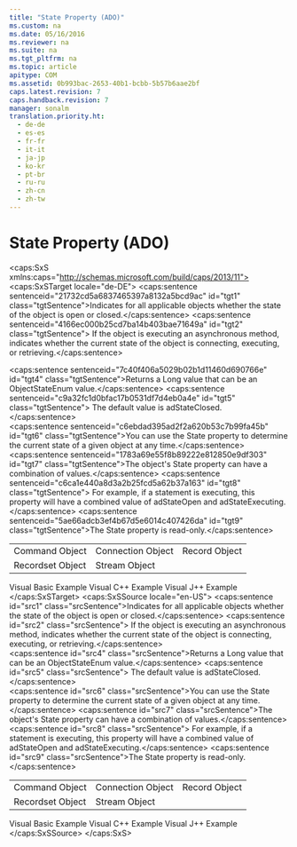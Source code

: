 ```yaml
---
title: "State Property (ADO)"
ms.custom: na
ms.date: 05/16/2016
ms.reviewer: na
ms.suite: na
ms.tgt_pltfrm: na
ms.topic: article
apitype: COM
ms.assetid: 0b993bac-2653-40b1-bcbb-5b57b6aae2bf
caps.latest.revision: 7
caps.handback.revision: 7
manager: sonalm
translation.priority.ht: 
  - de-de
  - es-es
  - fr-fr
  - it-it
  - ja-jp
  - ko-kr
  - pt-br
  - ru-ru
  - zh-cn
  - zh-tw
---
```

# State Property (ADO)
<?xml version="1.0" encoding="utf-8"?>
<caps:SxS xmlns:caps="http://schemas.microsoft.com/build/caps/2013/11">
  <caps:SxSTarget locale="de-DE">
    <developerReferenceWithoutSyntaxDocument xsi:schemaLocation="http://ddue.schemas.microsoft.com/authoring/2003/5 http://dduestorage.blob.core.windows.net/ddueschema/developer.xsd" xmlns="http://ddue.schemas.microsoft.com/authoring/2003/5" xmlns:xlink="http://www.w3.org/1999/xlink" xmlns:xsi="http://www.w3.org/2001/XMLSchema-instance">
      <introduction>
        <para>
          <caps:sentence sentenceid="21732cd5a6837465397a8132a5bcd9ac" id="tgt1" class="tgtSentence">Indicates for all applicable objects whether the state of the object is open or closed.</caps:sentence>
          <caps:sentence sentenceid="4166ec000b25cd7ba14b403bae71649a" id="tgt2" class="tgtSentence"> If the object is executing an asynchronous method, indicates whether the current state of the object is connecting, executing, or retrieving.</caps:sentence>
        </para>
      </introduction>
      <section>
        <title>
          <caps:sentence sentenceid="217e604856b0d798bf936945129e8393" id="tgt3" class="tgtSentence">Return Value</caps:sentence>
        </title>
        <content>
          <para>
            <caps:sentence sentenceid="7c40f406a5029b02b1d11460d690766e" id="tgt4" class="tgtSentence">Returns a <languageKeyword>Long</languageKeyword> value that can be an <legacyLink xlink:href="32746558-097b-4749-989e-519aadf7e3f4">ObjectStateEnum</legacyLink> value.</caps:sentence>
            <caps:sentence sentenceid="c9a32fc1d0bfac17b0531df7d4eb0a4e" id="tgt5" class="tgtSentence"> The default value is <legacyBold>adStateClosed</legacyBold>.</caps:sentence>
          </para>
        </content>
      </section>
      <languageReferenceRemarks>
        <content>
          <para>
            <caps:sentence sentenceid="c6ebdad395ad2f2a620b53c7b99fa45b" id="tgt6" class="tgtSentence">You can use the <unmanagedCodeEntityReference>State</unmanagedCodeEntityReference> property to determine the current state of a given object at any time.</caps:sentence>
          </para>
          <para>
            <caps:sentence sentenceid="1783a69e55f8b89222e812850e9df303" id="tgt7" class="tgtSentence">The object's <unmanagedCodeEntityReference>State</unmanagedCodeEntityReference> property can have a combination of values.</caps:sentence>
            <caps:sentence sentenceid="c6ca1e440a8d3a2b25fcd5a62b37a163" id="tgt8" class="tgtSentence"> For example, if a statement is executing, this property will have a combined value of <legacyBold>adStateOpen</legacyBold> and <legacyBold>adStateExecuting</legacyBold>.</caps:sentence>
          </para>
          <para>
            <caps:sentence sentenceid="5ae66adcb3ef4b67d5e6014c407426da" id="tgt9" class="tgtSentence">The <unmanagedCodeEntityReference>State</unmanagedCodeEntityReference> property is read-only.</caps:sentence>
          </para>
        </content>
      </languageReferenceRemarks>
      <section>
        <title>
          <caps:sentence sentenceid="2f342d3be839cc5b67ae0de7d404b8e6" id="tgt10" class="tgtSentence">Applies To</caps:sentence>
        </title>
        <content>
          <table>
            <tbody>
              <tr>
                <TD>
                  <para>
                    <link xlink:href="a02c22fb-542d-465e-a629-30fd59dcbebf">Command Object</link>
                  </para>
                </TD>
                <TD>
                  <para>
                    <link xlink:href="ef6b1824-5b12-43db-89d7-8f3d13896d4d">Connection Object</link>
                  </para>
                </TD>
                <TD>
                  <para>
                    <link xlink:href="db83ed2c-a8e3-460c-8682-64667e4d5d01">Record Object</link>
                  </para>
                </TD>
              </tr>
              <tr>
                <TD>
                  <para>
                    <link xlink:href="ede1415f-c3df-4cc5-a05b-2576b2b84b60">Recordset Object</link>
                  </para>
                </TD>
                <TD>
                  <para>
                    <link xlink:href="0514531f-009d-4519-abc3-d727014a39f1">Stream Object</link>
                  </para>
                </TD>
                <TD>
                  <para> </para>
                </TD>
              </tr>
            </tbody>
          </table>
        </content>
      </section>
      <relatedTopics>
        <link xlink:href="4de7336a-b5ea-43f1-b750-5fa302b5b756">Visual Basic Example</link>
        <link xlink:href="c6bd2609-4c49-462f-a1aa-7bee0f615adb">Visual C++ Example</link>
        <link xlink:href="4c1e61ed-6569-44a9-b0c8-75b820a64cb6">Visual J++ Example</link>
      </relatedTopics>
    </developerReferenceWithoutSyntaxDocument>
  </caps:SxSTarget>
  <caps:SxSSource locale="en-US">
    <developerReferenceWithoutSyntaxDocument xsi:schemaLocation="http://ddue.schemas.microsoft.com/authoring/2003/5 http://dduestorage.blob.core.windows.net/ddueschema/developer.xsd" xmlns="http://ddue.schemas.microsoft.com/authoring/2003/5" xmlns:xlink="http://www.w3.org/1999/xlink" xmlns:xsi="http://www.w3.org/2001/XMLSchema-instance">
      <introduction>
        <para>
          <caps:sentence id="src1" class="srcSentence">Indicates for all applicable objects whether the state of the object is open or closed.</caps:sentence>
          <caps:sentence id="src2" class="srcSentence"> If the object is executing an asynchronous method, indicates whether the current state of the object is connecting, executing, or retrieving.</caps:sentence>
        </para>
      </introduction>
      <section>
        <title>
          <caps:sentence id="src3" class="srcSentence">Return Value</caps:sentence>
        </title>
        <content>
          <para>
            <caps:sentence id="src4" class="srcSentence">Returns a <languageKeyword>Long</languageKeyword> value that can be an <legacyLink xlink:href="32746558-097b-4749-989e-519aadf7e3f4">ObjectStateEnum</legacyLink> value.</caps:sentence>
            <caps:sentence id="src5" class="srcSentence"> The default value is <legacyBold>adStateClosed</legacyBold>.</caps:sentence>
          </para>
        </content>
      </section>
      <languageReferenceRemarks>
        <content>
          <para>
            <caps:sentence id="src6" class="srcSentence">You can use the <unmanagedCodeEntityReference>State</unmanagedCodeEntityReference> property to determine the current state of a given object at any time.</caps:sentence>
          </para>
          <para>
            <caps:sentence id="src7" class="srcSentence">The object's <unmanagedCodeEntityReference>State</unmanagedCodeEntityReference> property can have a combination of values.</caps:sentence>
            <caps:sentence id="src8" class="srcSentence"> For example, if a statement is executing, this property will have a combined value of <legacyBold>adStateOpen</legacyBold> and <legacyBold>adStateExecuting</legacyBold>.</caps:sentence>
          </para>
          <para>
            <caps:sentence id="src9" class="srcSentence">The <unmanagedCodeEntityReference>State</unmanagedCodeEntityReference> property is read-only.</caps:sentence>
          </para>
        </content>
      </languageReferenceRemarks>
      <section>
        <title>
          <caps:sentence id="src10" class="srcSentence">Applies To</caps:sentence>
        </title>
        <content>
          <table>
            <tbody>
              <tr>
                <TD>
                  <para>
                    <link xlink:href="a02c22fb-542d-465e-a629-30fd59dcbebf">Command Object</link>
                  </para>
                </TD>
                <TD>
                  <para>
                    <link xlink:href="ef6b1824-5b12-43db-89d7-8f3d13896d4d">Connection Object</link>
                  </para>
                </TD>
                <TD>
                  <para>
                    <link xlink:href="db83ed2c-a8e3-460c-8682-64667e4d5d01">Record Object</link>
                  </para>
                </TD>
              </tr>
              <tr>
                <TD>
                  <para>
                    <link xlink:href="ede1415f-c3df-4cc5-a05b-2576b2b84b60">Recordset Object</link>
                  </para>
                </TD>
                <TD>
                  <para>
                    <link xlink:href="0514531f-009d-4519-abc3-d727014a39f1">Stream Object</link>
                  </para>
                </TD>
                <TD>
                  <para> </para>
                </TD>
              </tr>
            </tbody>
          </table>
        </content>
      </section>
      <relatedTopics>
        <link xlink:href="4de7336a-b5ea-43f1-b750-5fa302b5b756">Visual Basic Example</link>
        <link xlink:href="c6bd2609-4c49-462f-a1aa-7bee0f615adb">Visual C++ Example</link>
        <link xlink:href="4c1e61ed-6569-44a9-b0c8-75b820a64cb6">Visual J++ Example</link>
      </relatedTopics>
    </developerReferenceWithoutSyntaxDocument>
  </caps:SxSSource>
</caps:SxS>